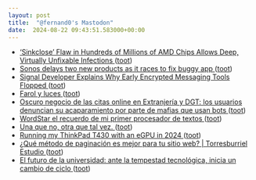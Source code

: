```yaml
---
layout: post
title:  "@fernand0's Mastodon"
date:  2024-08-22 09:43:51.583000+00:00
---
```

*  [‘Sinkclose’ Flaw in Hundreds of Millions of AMD Chips Allows Deep, Virtually Unfixable Infections ](https://www.wired.com/story/amd-chip-sinkclose-flaw) ([toot](https://mastodon.social/@fernand0/113005024482543807))
*  [Sonos delays two new products as it races to fix buggy app ](https://www.theverge.com/2024/8/7/24215589/sonos-q3-2024-earnings-ace-headphone-buggy-ap) ([toot](https://mastodon.social/@fernand0/113004711404453939))
*  [Signal Developer Explains Why Early Encrypted Messaging Tools Flopped  ](https://www.pcmag.com/news/signal-developer-explains-why-early-encrypted-messaging-tools-flopped) ([toot](https://mastodon.social/@fernand0/113004583706722628))
*  [Farol y luces ](https://www.flickr.com/photos/fernand0/53916231720) ([toot](https://mastodon.social/@fernand0/113004541177792800))
*  [Oscuro negocio de las citas online en Extranjería y DGT: los usuarios denuncian su acaparamiento por parte de mafias que usan bots ](https://www.genbeta.com/seguridad/oscuro-negocio-citas-online-extranjeria-dgt-usuarios-denuncian-su-acaparamiento-parte-mafias-que-usan-bot) ([toot](https://mastodon.social/@fernand0/113003844143248077))
*  [WordStar el recuerdo de mi primer procesador de textos ](https://changlonet.com/blog/wordstar-el-recuerdo-de-mi-primer-procesador-de-textos) ([toot](https://mastodon.social/@fernand0/113003086383702351))
*  [Una que no, otra que tal vez. ](https://avecesunafoto.wordpress.com/2024/08/21/una-que-no-otra-que-tal-vez) ([toot](https://mastodon.social/@fernand0/113001276239091611))
*  [Running my ThinkPad T430 with an eGPU in 2024 ](https://ounapuu.ee/posts/2024/08/07/thinkpad-t430-egpu) ([toot](https://mastodon.social/@fernand0/113001101510786085))
*  [¿Qué método de paginación es mejor para tu sitio web? \| Torresburriel Estudio ](https://torresburriel.com/weblog/que-metodo-de-paginacion-es-mejor-para-tu-sitio-web) ([toot](https://mastodon.social/@fernand0/113001037912821589))
*  [El futuro de la universidad: ante la tempestad tecnológica, inicia un cambio de ciclo ](https://elpais.com/proyecto-tendencias/2024-07-05/el-futuro-de-la-universidad-ante-la-tempestad-tecnologica-inicia-un-cambio-de-ciclo.htm) ([toot](https://mastodon.social/@fernand0/113000651097443240))
